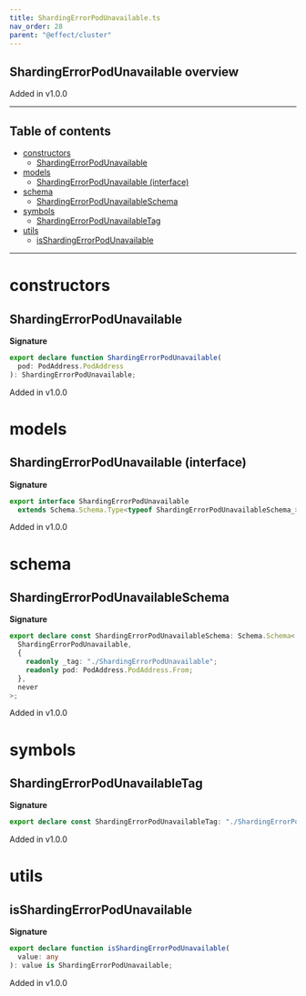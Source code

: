```yaml
---
title: ShardingErrorPodUnavailable.ts
nav_order: 28
parent: "@effect/cluster"
---
```


## ShardingErrorPodUnavailable overview

Added in v1.0.0

---

<h2 class="text-delta">Table of contents</h2>

- [constructors](#constructors)
  - [ShardingErrorPodUnavailable](#shardingerrorpodunavailable)
- [models](#models)
  - [ShardingErrorPodUnavailable (interface)](#shardingerrorpodunavailable-interface)
- [schema](#schema)
  - [ShardingErrorPodUnavailableSchema](#shardingerrorpodunavailableschema)
- [symbols](#symbols)
  - [ShardingErrorPodUnavailableTag](#shardingerrorpodunavailabletag)
- [utils](#utils)
  - [isShardingErrorPodUnavailable](#isshardingerrorpodunavailable)

---

# constructors

## ShardingErrorPodUnavailable

**Signature**

```ts
export declare function ShardingErrorPodUnavailable(
  pod: PodAddress.PodAddress
): ShardingErrorPodUnavailable;
```

Added in v1.0.0

# models

## ShardingErrorPodUnavailable (interface)

**Signature**

```ts
export interface ShardingErrorPodUnavailable
  extends Schema.Schema.Type<typeof ShardingErrorPodUnavailableSchema_> {}
```

Added in v1.0.0

# schema

## ShardingErrorPodUnavailableSchema

**Signature**

```ts
export declare const ShardingErrorPodUnavailableSchema: Schema.Schema<
  ShardingErrorPodUnavailable,
  {
    readonly _tag: "./ShardingErrorPodUnavailable";
    readonly pod: PodAddress.PodAddress.From;
  },
  never
>;
```

Added in v1.0.0

# symbols

## ShardingErrorPodUnavailableTag

**Signature**

```ts
export declare const ShardingErrorPodUnavailableTag: "./ShardingErrorPodUnavailable";
```

Added in v1.0.0

# utils

## isShardingErrorPodUnavailable

**Signature**

```ts
export declare function isShardingErrorPodUnavailable(
  value: any
): value is ShardingErrorPodUnavailable;
```

Added in v1.0.0
